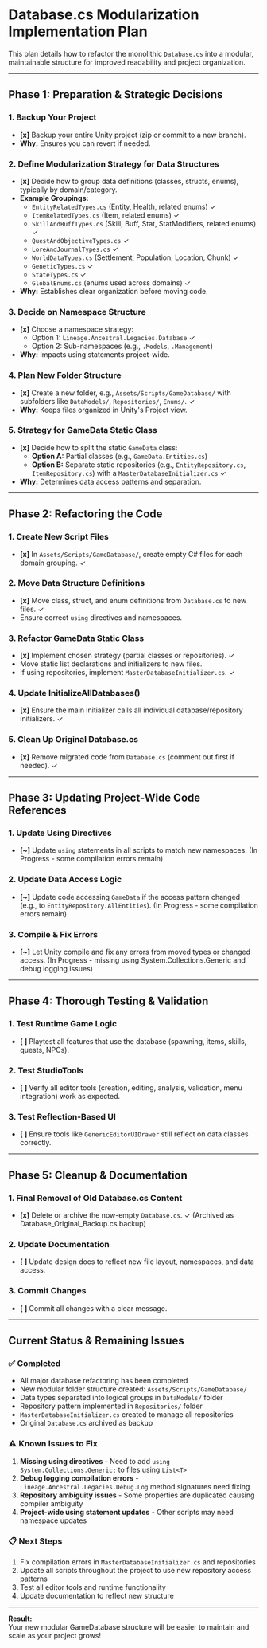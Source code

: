 # Database.cs Modularization Implementation Plan

This plan details how to refactor the monolithic `Database.cs` into a modular, maintainable structure for improved readability and project organization.

---

## Phase 1: Preparation & Strategic Decisions

### 1. Backup Your Project
- **[x]** Backup your entire Unity project (zip or commit to a new branch).
- **Why:** Ensures you can revert if needed.

### 2. Define Modularization Strategy for Data Structures
- **[x]** Decide how to group data definitions (classes, structs, enums), typically by domain/category.
- **Example Groupings:**
    - `EntityRelatedTypes.cs` (Entity, Health, related enums) ✓
    - `ItemRelatedTypes.cs` (Item, related enums) ✓
    - `SkillAndBuffTypes.cs` (Skill, Buff, Stat, StatModifiers, related enums) ✓
    - `QuestAndObjectiveTypes.cs` ✓
    - `LoreAndJournalTypes.cs` ✓
    - `WorldDataTypes.cs` (Settlement, Population, Location, Chunk) ✓
    - `GeneticTypes.cs` ✓
    - `StateTypes.cs` ✓
    - `GlobalEnums.cs` (enums used across domains) ✓
- **Why:** Establishes clear organization before moving code.

### 3. Decide on Namespace Structure
- **[x]** Choose a namespace strategy:
    - Option 1: `Lineage.Ancestral.Legacies.Database` ✓
    - Option 2: Sub-namespaces (e.g., `.Models`, `.Management`)
- **Why:** Impacts using statements project-wide.

### 4. Plan New Folder Structure
- **[x]** Create a new folder, e.g., `Assets/Scripts/GameDatabase/` with subfolders like `DataModels/`, `Repositories/`, `Enums/`. ✓
- **Why:** Keeps files organized in Unity's Project view.

### 5. Strategy for GameData Static Class
- **[x]** Decide how to split the static `GameData` class:
    - **Option A:** Partial classes (e.g., `GameData.Entities.cs`)
    - **Option B:** Separate static repositories (e.g., `EntityRepository.cs`, `ItemRepository.cs`) with a `MasterDatabaseInitializer.cs` ✓
- **Why:** Determines data access patterns and separation.

---

## Phase 2: Refactoring the Code

### 1. Create New Script Files
- **[x]** In `Assets/Scripts/GameDatabase/`, create empty C# files for each domain grouping. ✓

### 2. Move Data Structure Definitions
- **[x]** Move class, struct, and enum definitions from `Database.cs` to new files. ✓
- Ensure correct `using` directives and namespaces.

### 3. Refactor GameData Static Class
- **[x]** Implement chosen strategy (partial classes or repositories). ✓
- Move static list declarations and initializers to new files.
- If using repositories, implement `MasterDatabaseInitializer.cs`. ✓

### 4. Update InitializeAllDatabases()
- **[x]** Ensure the main initializer calls all individual database/repository initializers. ✓

### 5. Clean Up Original Database.cs
- **[x]** Remove migrated code from `Database.cs` (comment out first if needed). ✓

---

## Phase 3: Updating Project-Wide Code References

### 1. Update Using Directives
- **[~]** Update `using` statements in all scripts to match new namespaces. (In Progress - some compilation errors remain)

### 2. Update Data Access Logic
- **[~]** Update code accessing `GameData` if the access pattern changed (e.g., to `EntityRepository.AllEntities`). (In Progress - some compilation errors remain)

### 3. Compile & Fix Errors
- **[~]** Let Unity compile and fix any errors from moved types or changed access. (In Progress - missing using System.Collections.Generic and debug logging issues)

---

## Phase 4: Thorough Testing & Validation

### 1. Test Runtime Game Logic
- **[ ]** Playtest all features that use the database (spawning, items, skills, quests, NPCs).

### 2. Test StudioTools
- **[ ]** Verify all editor tools (creation, editing, analysis, validation, menu integration) work as expected.

### 3. Test Reflection-Based UI
- **[ ]** Ensure tools like `GenericEditorUIDrawer` still reflect on data classes correctly.

---

## Phase 5: Cleanup & Documentation

### 1. Final Removal of Old Database.cs Content
- **[x]** Delete or archive the now-empty `Database.cs`. ✓ (Archived as Database_Original_Backup.cs.backup)

### 2. Update Documentation
- **[ ]** Update design docs to reflect new file layout, namespaces, and data access.

### 3. Commit Changes
- **[ ]** Commit all changes with a clear message.

---

## Current Status & Remaining Issues

### ✅ **Completed**
- All major database refactoring has been completed
- New modular folder structure created: `Assets/Scripts/GameDatabase/`
- Data types separated into logical groups in `DataModels/` folder
- Repository pattern implemented in `Repositories/` folder
- `MasterDatabaseInitializer.cs` created to manage all repositories
- Original `Database.cs` archived as backup

### ⚠️ **Known Issues to Fix**
1. **Missing using directives** - Need to add `using System.Collections.Generic;` to files using `List<T>`
2. **Debug logging compilation errors** - `Lineage.Ancestral.Legacies.Debug.Log` method signatures need fixing
3. **Repository ambiguity issues** - Some properties are duplicated causing compiler ambiguity
4. **Project-wide using statement updates** - Other scripts may need namespace updates

### 📋 **Next Steps**
1. Fix compilation errors in `MasterDatabaseInitializer.cs` and repositories
2. Update all scripts throughout the project to use new repository access patterns
3. Test all editor tools and runtime functionality
4. Update documentation to reflect new structure

---

**Result:**  
Your new modular GameDatabase structure will be easier to maintain and scale as your project grows!
